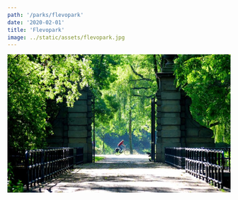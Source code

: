 ```yaml
---
path: '/parks/flevopark'
date: '2020-02-01'
title: 'Flevopark'
image: ../static/assets/flevopark.jpg
---
```


![Flevopark](../static/assets/flevopark.jpg)
